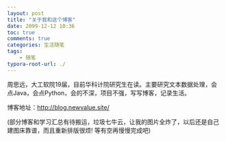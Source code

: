 ```yaml
---
layout: post
title: "关于我和这个博客"
date: 2099-12-12 10:36
toc: true
comments: true
categories: 生活随笔
tags: 
	- 随笔
typora-root-url: ./
---
```


周思远，大工软院19届，目前华科计院研究生在读。主要研究文本数据处理，会点Java，会点Python，会的不深，项目不强，写写博客，记录生活。

博客地址：http://blog.newvalue.site/

(部分博客和学习汇总有待搬运，垃圾七牛云，让我的图片全炸了，以后还是自己建图床靠谱，而且重新排版很烦! 等有空再慢慢完成吧)
<!--more-->


